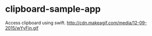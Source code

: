 # clipboard-sample-app
Access clipboard using swift. 
http://cdn.makeagif.com/media/12-09-2015/wYyFin.gif
